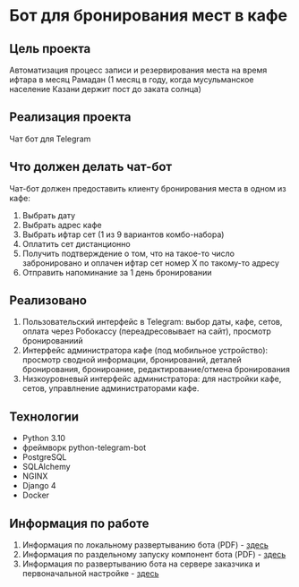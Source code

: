 # Бот для бронирования мест в кафе


## Цель проекта
Автоматизация процесс записи и резервирования места на 
время ифтара в месяц Рамадан (1 месяц в году, когда мусульманское население 
Казани держит пост до заката солнца)

## Реализация проекта
Чат бот для Telegram

## Что должен делать чат-бот
Чат-бот должен предоставить клиенту бронирования места в одном из кафе:
1. Выбрать дату
2. Выбрать адрес кафе 
3. Выбрать ифтар сет (1 из 9 вариантов комбо-набора) 
4. Оплатить сет дистанционно
5. Получить подтверждение о том, что на такое-то число забронировано и 
   оплачен ифтар сет номер Х по такому-то адресу
6. Отправить напоминание за 1 день бронировании


## Реализовано

1. Пользовательский интерфейс в Telegram: выбор даты, кафе, сетов, оплата через Робокассу (переадресовывает на сайт),
просмотр бронированиий
2. Интерфейс администратора кафе (под мобильное устройство): просмотр сводной информации, бронирований, деталей бронирования,
бронироание, редактирование/отмена бронирования
3. Низкоуровневый интерфейс администратора: для настройки кафе, сетов, управлнение администраторами кафе.

## Технологии
- Python 3.10
- фреймворк python-telegram-bot
- PostgreSQL
- SQLAlchemy
- NGINX
- Django 4
- Docker


## Информация по работе

1. Информация по локальному развертыванию бота (PDF) - [здесь](Локальное%20развертвание%20бота.pdf)
2. Информация по раздельному запуску компонент бота (PDF) - [здесь](Запуск%20по%20отдельности.pdf)
3. Информация по развертыванию бота на сервере заказчика и первоначальной настройке - [здесь](Инструкция/Развертывание%20Telegram-бота%20AZU%20Кафе.md)

